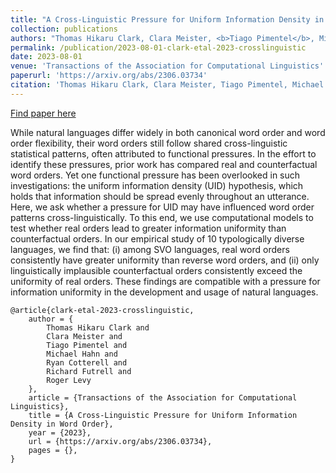 ```yaml
---
title: "A Cross-Linguistic Pressure for Uniform Information Density in Word Order"
collection: publications
authors: "Thomas Hikaru Clark, Clara Meister, <b>Tiago Pimentel</b>, Michael Hahn, Ryan Cotterell, Richard Futrell, Roger Levy"
permalink: /publication/2023-08-01-clark-etal-2023-crosslinguistic
date: 2023-08-01
venue: 'Transactions of the Association for Computational Linguistics'
paperurl: 'https://arxiv.org/abs/2306.03734'
citation: 'Thomas Hikaru Clark, Clara Meister, Tiago Pimentel, Michael Hahn, Ryan Cotterell, Richard Futrell, and Roger Levy. A Cross-Linguistic Pressure for Uniform Information Density in Word Order. Transactions of the Association for Computational Linguistics (2023).'
---
```


<a href='https://arxiv.org/abs/2306.03734'>Find paper here</a>

While natural languages differ widely in both canonical word order and word order flexibility, their word orders still follow shared cross-linguistic statistical patterns, often attributed to functional pressures. In the effort to identify these pressures, prior work has compared real and counterfactual word orders. Yet one functional pressure has been overlooked in such investigations: the uniform information density (UID) hypothesis, which holds that information should be spread evenly throughout an utterance. Here, we ask whether a pressure for UID may have influenced word order patterns cross-linguistically. To this end, we use computational models to test whether real orders lead to greater information uniformity than counterfactual orders. In our empirical study of 10 typologically diverse languages, we find that: (i) among SVO languages, real word orders consistently have greater uniformity than reverse word orders, and (ii) only linguistically implausible counterfactual orders consistently exceed the uniformity of real orders. These findings are compatible with a pressure for information uniformity in the development and usage of natural languages. 

```
@article{clark-etal-2023-crosslinguistic,
    author = {
        Thomas Hikaru Clark and
        Clara Meister and
        Tiago Pimentel and
        Michael Hahn and
        Ryan Cotterell and
        Richard Futrell and
        Roger Levy
    },
    article = {Transactions of the Association for Computational Linguistics},
    title = {A Cross-Linguistic Pressure for Uniform Information Density in Word Order},
    year = {2023},
    url = {https://arxiv.org/abs/2306.03734},
    pages = {},
}
```